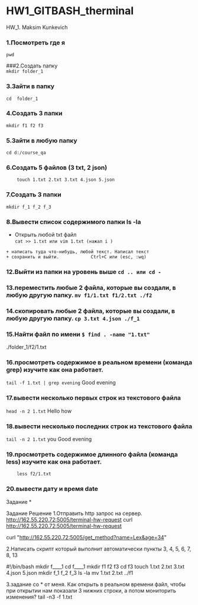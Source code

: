# HW1_GITBASH_therminal


HW_1.  Maksim Kunkevich

### 1.Посмотреть где я			
```
pwd
```
###2.Создать папку				
```mkdir folder_1```
### 3.Зайти в папку				
```cd  folder_1```
### 4.Создать 3 папки				
```mkdir f1 f2 f3```
### 5.Зайти в любую папку			
```cd d:/course_qa```
### 6.Создать 5 файлов (3 txt, 2 json)
```
    touch 1.txt 2.txt 3.txt 4.json 5.json
 ```
### 7.Создать 3 папки				
```mkdir f_1 f_2 f_3```
### 8.Вывести список содержимого папки	ls -la
+ Открыть любой txt файл 		
```cat >> 1.txt или vim 1.txt (нажал i )```
```
+ написать туда что-нибудь, любой текст. Написал текст
+ сохранить и выйти.			Ctrl+C или (esc, :wq)
```
### 12.Выйти из папки на уровень выше	```cd .. или cd -```
### 13.переместить любые 2 файла, которые вы создали, в любую другую папку.		```mv f1/1.txt f1/2.txt ./f2```
### 14.скопировать любые 2 файла, которые вы создали, в любую другую папку.		```cp 3.txt 4.json ./f_1```

### 15.Найти файл по имени			```$ find . -name "1.txt"```
./folder_1/f2/1.txt
### 16.просмотреть содержимое в реальном времени (команда grep) изучите как она работает.	
```tail -f 1.txt | grep evening```
Good evening

### 17.вывести несколько первых строк из текстового файла		
```head -n 2 1.txt```
Hello
how

### 18.вывести несколько последних строк из текстового файла	
```tail -n 2 1.txt```
you
Good evening

### 19.просмотреть содержимое длинного файла (команда less) изучите как она работает.
```	
    less f2/1.txt
```
### 20.вывести дату и время		date


Задание * 

Задание
Решение
1.Отправить http запрос на сервер. http://162.55.220.72:5005/terminal-hw-request
curl http://162.55.220.72:5005/terminal-hw-request

curl "http://162.55.220.72:5005/get_method?name=Lex&age=34"


2.Написать скрипт который выполнит автоматически пункты 3, 4, 5, 6, 7, 8, 13


#!/bin/bash
mkdir f____1
cd f____1
mkdir f1 f2 f3
cd f3
touch 1.txt 2.txt 3.txt 4.json 5.json
mkdir f_1 f_2 f_3
ls -la 
mv 1.txt 2.txt ../f1

3.задание со * от меня. Как открыть в реальном времени файл, чтобы при открытии 
нам показали 3 нижних строки, а потом мониторить изменения?		tail -n3 -f 1.txt

